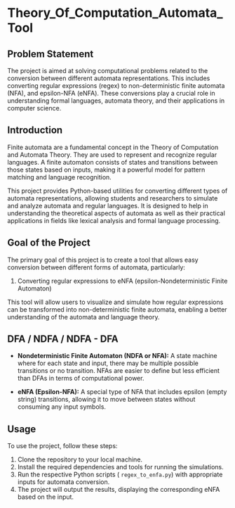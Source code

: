 # Theory_Of_Computation_Automata_Tool

## Problem Statement

The project is aimed at solving computational problems related to the conversion between different automata representations. This includes converting regular expressions (regex) to non-deterministic finite automata (NFA), and epsilon-NFA (eNFA). These conversions play a crucial role in understanding formal languages, automata theory, and their applications in computer science.

## Introduction

Finite automata are a fundamental concept in the Theory of Computation and Automata Theory. They are used to represent and recognize regular languages. A finite automaton consists of states and transitions between those states based on inputs, making it a powerful model for pattern matching and language recognition.

This project provides Python-based utilities for converting different types of automata representations, allowing students and researchers to simulate and analyze automata and regular languages. It is designed to help in understanding the theoretical aspects of automata as well as their practical applications in fields like lexical analysis and formal language processing.

## Goal of the Project

The primary goal of this project is to create a tool that allows easy conversion between different forms of automata, particularly:

1. Converting regular expressions to eNFA (epsilon-Nondeterministic Finite Automaton)

This tool will allow users to visualize and simulate how regular expressions  can be transformed into  non-deterministic finite automata, enabling a better understanding of the automata and language theory.

## DFA / NDFA / NDFA - DFA
  
- **Nondeterministic Finite Automaton (NDFA or NFA):** A state machine where for each state and input, there may be multiple possible transitions or no transition. NFAs are easier to define but less efficient than DFAs in terms of computational power.

- **eNFA (Epsilon-NFA):** A special type of NFA that includes epsilon (empty string) transitions, allowing it to move between states without consuming any input symbols.


## Usage

To use the project, follow these steps:

1. Clone the repository to your local machine.
2. Install the required dependencies and tools for running the simulations.
3. Run the respective Python scripts ( `regex_to_enfa.py`) with appropriate inputs for automata conversion.
4. The project will output the results, displaying the corresponding eNFA based on the input.
